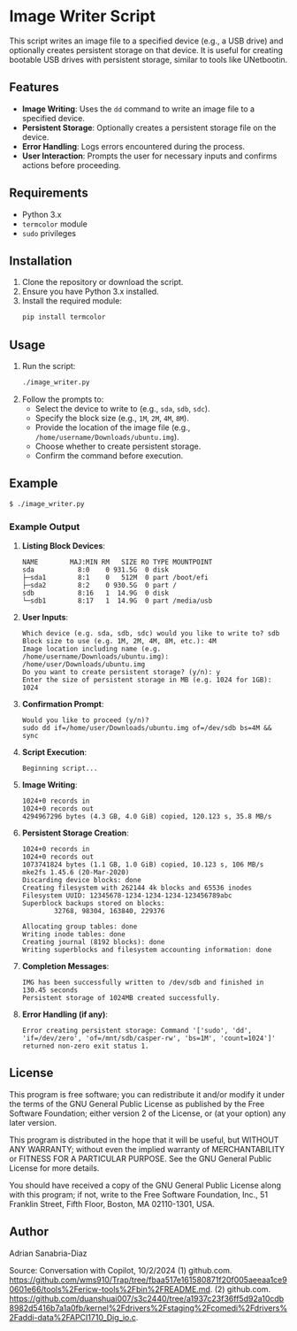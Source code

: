 # Image Writer Script

This script writes an image file to a specified device (e.g., a USB drive) and optionally creates persistent storage on that device. It is useful for creating bootable USB drives with persistent storage, similar to tools like UNetbootin.

## Features

- **Image Writing**: Uses the `dd` command to write an image file to a specified device.
- **Persistent Storage**: Optionally creates a persistent storage file on the device.
- **Error Handling**: Logs errors encountered during the process.
- **User Interaction**: Prompts the user for necessary inputs and confirms actions before proceeding.

## Requirements

- Python 3.x
- `termcolor` module
- `sudo` privileges

## Installation

1. Clone the repository or download the script.
2. Ensure you have Python 3.x installed.
3. Install the required module:
    ```sh
    pip install termcolor
    ```

## Usage

1. Run the script:
    ```sh
    ./image_writer.py
    ```
2. Follow the prompts to:
    - Select the device to write to (e.g., `sda`, `sdb`, `sdc`).
    - Specify the block size (e.g., `1M`, `2M`, `4M`, `8M`).
    - Provide the location of the image file (e.g., `/home/username/Downloads/ubuntu.img`).
    - Choose whether to create persistent storage.
    - Confirm the command before execution.

## Example

```sh
$ ./image_writer.py
```

### Example Output

1. **Listing Block Devices**:
    ```
    NAME        MAJ:MIN RM   SIZE RO TYPE MOUNTPOINT
    sda           8:0    0 931.5G  0 disk 
    ├─sda1        8:1    0   512M  0 part /boot/efi
    ├─sda2        8:2    0 930.5G  0 part /
    sdb           8:16   1  14.9G  0 disk 
    └─sdb1        8:17   1  14.9G  0 part /media/usb
    ```

2. **User Inputs**:
    ```
    Which device (e.g. sda, sdb, sdc) would you like to write to? sdb
    Block size to use (e.g. 1M, 2M, 4M, 8M, etc.): 4M
    Image location including name (e.g. /home/username/Downloads/ubuntu.img): /home/user/Downloads/ubuntu.img
    Do you want to create persistent storage? (y/n): y
    Enter the size of persistent storage in MB (e.g. 1024 for 1GB): 1024
    ```

3. **Confirmation Prompt**:
    ```
    Would you like to proceed (y/n)? 
    sudo dd if=/home/user/Downloads/ubuntu.img of=/dev/sdb bs=4M && sync 
    ```

4. **Script Execution**:
    ```
    Beginning script...
    ```

5. **Image Writing**:
    ```
    1024+0 records in
    1024+0 records out
    4294967296 bytes (4.3 GB, 4.0 GiB) copied, 120.123 s, 35.8 MB/s
    ```

6. **Persistent Storage Creation**:
    ```
    1024+0 records in
    1024+0 records out
    1073741824 bytes (1.1 GB, 1.0 GiB) copied, 10.123 s, 106 MB/s
    mke2fs 1.45.6 (20-Mar-2020)
    Discarding device blocks: done                            
    Creating filesystem with 262144 4k blocks and 65536 inodes
    Filesystem UUID: 12345678-1234-1234-1234-123456789abc
    Superblock backups stored on blocks: 
            32768, 98304, 163840, 229376

    Allocating group tables: done                            
    Writing inode tables: done                            
    Creating journal (8192 blocks): done
    Writing superblocks and filesystem accounting information: done
    ```

7. **Completion Messages**:
    ```
    IMG has been successfully written to /dev/sdb and finished in 130.45 seconds
    Persistent storage of 1024MB created successfully.
    ```

8. **Error Handling (if any)**:
    ```
    Error creating persistent storage: Command '['sudo', 'dd', 'if=/dev/zero', 'of=/mnt/sdb/casper-rw', 'bs=1M', 'count=1024']' returned non-zero exit status 1.
    ```

## License

This program is free software; you can redistribute it and/or modify it under the terms of the GNU General Public License as published by the Free Software Foundation; either version 2 of the License, or (at your option) any later version.

This program is distributed in the hope that it will be useful, but WITHOUT ANY WARRANTY; without even the implied warranty of MERCHANTABILITY or FITNESS FOR A PARTICULAR PURPOSE. See the GNU General Public License for more details.

You should have received a copy of the GNU General Public License along with this program; if not, write to the Free Software Foundation, Inc., 51 Franklin Street, Fifth Floor, Boston, MA 02110-1301, USA.

## Author

Adrian Sanabria-Diaz

Source: Conversation with Copilot, 10/2/2024
(1) github.com. https://github.com/wms910/Trap/tree/fbaa517e161580871f20f005aeeaa1ce90601e66/tools%2Fericw-tools%2Fbin%2FREADME.md.
(2) github.com. https://github.com/duanshuai007/s3c2440/tree/a1937c23f36ff5d92a10cdb8982d5416b7a1a0fb/kernel%2Fdrivers%2Fstaging%2Fcomedi%2Fdrivers%2Faddi-data%2FAPCI1710_Dig_io.c.
